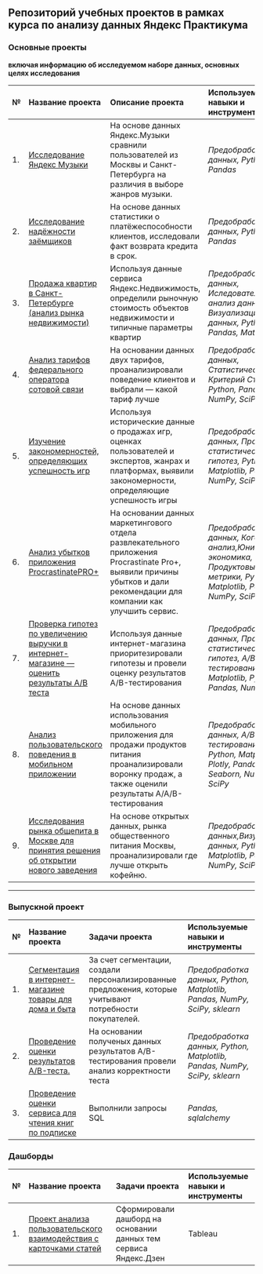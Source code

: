 ## Репозиторий учебных проектов в рамках курса по анализу данных Яндекс Практикума

### Основные проекты

**включая информацию об исследуемом наборе данных, основных целях исследования** 

| **№** | **Название проекта** | **Описание проекта** | **Используемые навыки и инструменты** | 
| :---------------------- | :---------------------- | :---------------------- | :---------------------- |
|1.| [Исследование Яндекс Музыки](yandex_music) | На основе данных Яндекс.Музыки сравнили пользователей из Москвы и Санкт-Петербурга на различия в выборе жанров музыки.| *Предобработка данных, Python, Pandas* | 
|2.| [Исследование надёжности заёмщиков](reliability_of_borrowers) | На основе данных статистики о платёжеспособности клиентов, исследовали факт возврата кредита в срок. | *Предобработка данных, Python, Pandas* |
|3.| [Продажа квартир в Санкт-Петербурге (анализ рынка недвижимости)](yandex_realty) | Используя данные сервиса Яндекс.Недвижимость, определили рыночную стоимость объектов недвижимости и типичные параметры квартир | *Предобработка данных, Иследовательский анализ данных, Визуализация данных, Python, Pandas, Matplotlib* |
|4.| [Анализ тарифов федерального оператора сотовой связи](statistical_analysis) | На основании данных двух тарифов, проанализировали поведение клиентов и выбрали — какой тариф лучше | *Предобработка данных, Статистический тест, Критерий Стьюдента, Python, Pandas, NumPy, SciPy* |
|5.| [Изучение закономерностей, определяющих успешность игр](games_shop) | Используя исторические данные о продажах игр, оценках пользователей и экспертов, жанрах и платформах, выявили закономерности, определяющие успешность игры  | *Предобработка данных, Проверка статистических гипотез, Python, Matplotlib, Pandas, NumPy, SciPy* |
|6.| [Анализ убытков приложения ProcrastinatePRO+](internet_application) | На основании данных маркетингового отдела развлекательного приложения Procrastinate Pro+, выявили причины убытков и дали рекомендации для компании как улучшить сервис. | *Предобработка данных, Когортный анализ,Юнит-экономика, Продуктовые метрики, Python, Matplotlib, Pandas, NumPy, SciPy* |
|7.| [Проверка гипотез по увеличению выручки в интернет-магазине — оценить результаты A/B теста](AB-test) | Используя данные интернет-магазина приоритезировали гипотезы и провели оценку результатов A/B-тестирования | *Предобработка данных, Проверка статистических гипотез, A/B-тестирование, Matplotlib, Python, Pandas, NumPy, SciPy*|
|8.| [Анализ пользовательского поведения в мобильном приложении](sales_funnel) | На основе данных использования мобильного приложения для продажи продуктов питания проанализировали воронку продаж, а также оценили результаты A/A/B-тестирования  | *Предобработка данных, A/B-тестирование, Python, Matplotlib, Plotly, Pandas, Seaborn, NumPy, SciPy* |
|9.| [Исследования рынка общепита в Москве для принятия решения об открытии нового заведения](food_service) | На основе открытых данных, рынка общественного питания Москвы, проанализировали где лучше открыть кофейню. | *Предобработка данных,Визуализация данных, Python, Matplotlib, Pandas, NumPy, SciPy* |

---

### Выпускной проект

| **№** | **Название проекта** | **Задачи проекта** | **Используемые навыки и инструменты** |
| :---------------------- | :---------------------- | :---------------------- | :---------------------- |
|1.| [Сегментация в интернет-магазине товары для дома и быта](market_segmentation) | За счет сегментации,  создали персонализированные предложения, которые учитывают потребности покупателей. | *Предобработка данных, Python, Matplotlib, Pandas, NumPy, SciPy, sklearn* |
|2.| [Проведение оценки результатов A/B-теста.](estimation_AB-test) | На основании полученых данных результатов A/B-тестирования провели анализ корректности теста | *Предобработка данных, Python, Matplotlib, Pandas, NumPy, SciPy, sklearn*  |
|3.| [Проведение оценки сервиса для чтения книг по подписке](reading_by_subscription) | Выполнили запросы SQL| *Pandas, sqlalchemy* |

### Дашборды
| **№** | **Название проекта** | **Задачи проекта** | **Используемые навыки и инструменты** |
| :---------------------- | :---------------------- | :---------------------- | :---------------------- |
|1.|[Проект анализа пользовательского взаимодействия с карточками статей](dashbord)| Сформировали дашборд на основании данных тем сервиса Яндекс.Дзен|Tableau|
